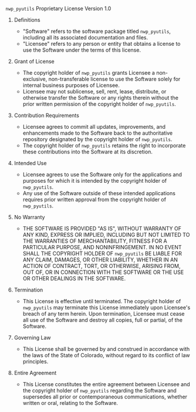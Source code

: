 `nwp_pyutils` Proprietary License Version 1.0

1. Definitions
   - "Software" refers to the software package titled `nwp_pyutils`, including all its associated documentation and files.
   - "Licensee" refers to any person or entity that obtains a license to use the Software under the terms of this license.

2. Grant of License
   - The copyright holder of `nwp_pyutils`  grants Licensee a non-exclusive, non-transferable license to use the Software solely for internal business purposes of Licensee.
   - Licensee may not sublicense, sell, rent, lease, distribute, or otherwise transfer the Software or any rights therein without the prior written permission of the copyright holder of `nwp_pyutils`.

3. Contribution Requirements
   - Licensee agrees to commit all updates, improvements, and enhancements made to the Software back to the authoritative repository designated by the copyright holder of `nwp_pyutils`.
   - The copyright holder of `nwp_pyutils` retains the right to incorporate these contributions into the Software at its discretion.

4. Intended Use
   - Licensee agrees to use the Software only for the applications and purposes for which it is intended by the copyright holder of `nwp_pyutils`.
   - Any use of the Software outside of these intended applications requires prior written approval from the copyright holder of `nwp_pyutils`.

5. No Warranty
   - THE SOFTWARE IS PROVIDED "AS IS", WITHOUT WARRANTY OF ANY KIND, EXPRESS OR IMPLIED, INCLUDING BUT NOT LIMITED TO THE WARRANTIES OF MERCHANTABILITY, FITNESS FOR A PARTICULAR PURPOSE, AND NONINFRINGEMENT. IN NO EVENT SHALL THE COPYRIGHT HOLDER OF `nwp_pyutils` BE LIABLE FOR ANY CLAIM, DAMAGES, OR OTHER LIABILITY, WHETHER IN AN ACTION OF CONTRACT, TORT, OR OTHERWISE, ARISING FROM, OUT OF, OR IN CONNECTION WITH THE SOFTWARE OR THE USE OR OTHER DEALINGS IN THE SOFTWARE.

6. Termination
   - This License is effective until terminated. The copyright holder of `nwp_pyutils` may terminate this License immediately upon Licensee's breach of any term herein. Upon termination, Licensee must cease all use of the Software and destroy all copies, full or partial, of the Software.

7. Governing Law
   - This License shall be governed by and construed in accordance with the laws of the State of Colorado, without regard to its conflict of law principles.

8. Entire Agreement
   - This License constitutes the entire agreement between Licensee and the copyright holder of `nwp_pyutils` regarding the Software and supersedes all prior or contemporaneous communications, whether written or oral, relating to the Software.

